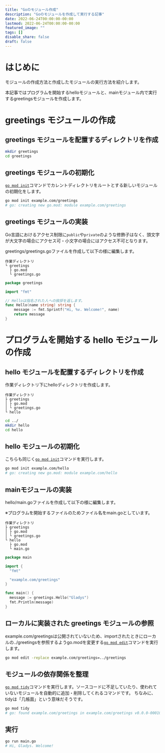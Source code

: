 ```yaml
---
title: "Goのモジュール作成"
description: "Goのモジュールを作成して実行する記事"
date: 2022-06-24T00:00:00-00:00
lastmod: 2022-06-24T00:00:00-00:00
featured_image: ""
tags: []
disable_share: false
draft: false
---
```


# はじめに

モジュールの作成方法と作成したモジュールの実行方法を紹介します。

本記事ではプログラムを開始するhelloモジュールと、mainモジュール内で実行するgreetingsモジュールを作成します。

# greetings モジュールの作成

## greetings モジュールを配置するディレクトリを作成

```bash
mkdir greetings
cd greetings
```

## greetings モジュールの初期化

[`go mod init`](https://go.dev/ref/mod#go-mod-init)コマンドでカレントディレクトリをルートとする新しいモジュールの初期化をします。

```bash
go mod init example.com/greetings
# go: creating new go.mod: module example.com/greetings
```

## greetings モジュールの実装

Go言語におけるアクセス制限に`public`や`private`のような修飾子はなく、頭文字が大文字の場合にアクセス可・小文字の場合にはアクセス不可となります。

greetings/greetings.goファイルを作成して以下の様に編集します。

```
作業ディレクトリ
└ greetings
  ├ go.mod
  └ greetings.go
```

```go
package greetings

import "fmt"

// Helloは指名された人への挨拶を返します。
func Hello(name string) string {
    message := fmt.Sprintf("Hi, %v. Welcome!", name)
    return message
}
```

# プログラムを開始する hello モジュールの作成

## hello モジュールを配置するディレクトリを作成

作業ディレクトリ下にhelloディレクトリを作成します。

```
作業ディレクトリ
├ greetings
│ ├ go.mod
│ └ greetings.go
└ hello
```

```bash
cd ../
mkdir hello
cd hello
```

## hello モジュールの初期化

こちらも同じく[`go mod init`](https://go.dev/ref/mod#go-mod-init)コマンドを実行します。

```bash
go mod init example.com/hello
# go: creating new go.mod: module example.com/hello
```

## mainモジュールの実装

hello/main.goファイルを作成して以下の様に編集します。

※プログラムを開始するファイルのためファイル名をmain.goとしています。

```
作業ディレクトリ
├ greetings
│ ├ go.mod
│ └ greetings.go
└ hello
  ├ go.mod
  └ main.go
```

```go
package main

import {
  "fmt"

  "example.com/greetings"
}

func main() {
  message := greetings.Hello("Gladys")
  fmt.Println(message)
}
```

## ローカルに実装された greetings モジュールの参照

example.com/greetingsは公開されていないため、importされたときにローカルの../greetingsを参照するようgo.modを変更する[`go mod edit`](https://go.dev/ref/mod#go-work-edit)コマンドを実行します。

```bash
go mod edit -replace example.com/greetings=../greetings
```

## モジュールの依存関係を整理

[`go mod tidy`](https://go.dev/ref/mod#go-mod-tidy)コマンドを実行します。ソースコードに不足していたり、使われていないモジュールを自動的に追加・削除してくれるコマンドです。
ちなみに、tidyは「几帳面」という意味だそうです。

```bash
go mod tidy
# go: found example.com/greetings in example.com/greetings v0.0.0-00010101000000-000000000000
```

## 実行

```bash
go run main.go
# Hi, Gladys. Welcome!
```
